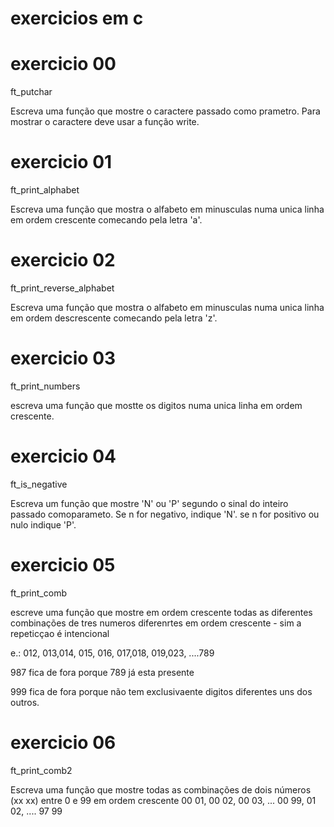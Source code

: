 # exercicios em c

# exercicio 00

ft_putchar

Escreva uma função que mostre o caractere passado como prametro.
Para mostrar o caractere deve usar a função write.

# exercicio 01

ft_print_alphabet

Escreva uma função que mostra o alfabeto em minusculas numa unica linha
em ordem crescente comecando pela letra 'a'.

# exercicio 02

ft_print_reverse_alphabet

Escreva uma função que mostra o alfabeto em minusculas numa unica linha
em ordem descrescente comecando pela letra 'z'.

# exercicio 03

ft_print_numbers

escreva uma função que mostte os digitos numa unica linha em ordem crescente.

# exercicio 04

ft_is_negative

Escreva um função que mostre 'N' ou 'P' segundo o sinal do inteiro passado comoparameto. Se n for negativo, indique  'N'. se n for positivo ou nulo indique  'P'.

# exercicio 05

ft_print_comb

escreve uma função que mostre em ordem crescente todas as diferentes combinações de tres numeros diferenrtes em ordem crescente - sim a repeticçao é intencional

e.: 012, 013,014, 015, 016, 017,018, 019,023, ....789

987 fica de fora porque 789 já esta presente

999 fica de fora porque não tem exclusivaente digitos diferentes uns dos outros.

# exercicio 06

ft_print_comb2

Escreva uma função que mostre todas as combinações de dois números  (xx xx) entre 0 e 99 em ordem crescente
00 01, 00 02, 00 03, ... 00 99, 01 02, .... 97 99
